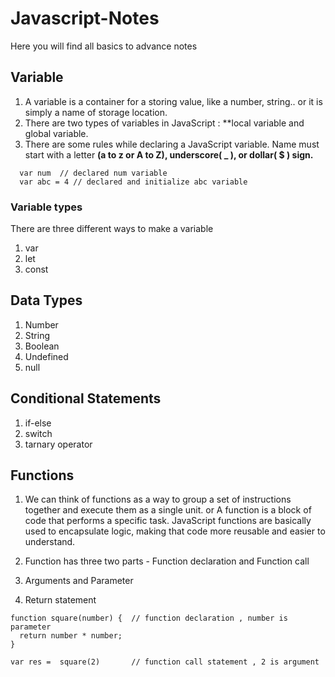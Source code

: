 # Javascript-Notes
Here you will find all basics to advance notes

## Variable
1. A variable is a container for a storing value, like a number, string.. or it is simply a name of storage location.
2. There are two types of variables in JavaScript : **local variable and global variable.
3. There are some rules while declaring a JavaScript variable. Name must start with a letter **(a to z or A to Z), underscore( _ ), or dollar( $ ) sign.**
```
  var num  // declared num variable
  var abc = 4 // declared and initialize abc variable
```
### Variable types
There are three different ways to make a variable
1. var
2. let
3. const

## Data Types
1. Number
2. String
3. Boolean
4. Undefined
5. null

## Conditional Statements
1. if-else
2. switch
3. tarnary operator

## Functions
1. We can think of functions as a way to group a set of instructions together and execute them as a single unit.
                                          or
  A function is a block of code that performs a specific task. JavaScript functions are basically used to encapsulate logic, making that   code more reusable and easier to understand.

2. Function has three two parts - Function declaration and Function call 
3. Arguments and Parameter
4. Return statement

```
function square(number) {  // function declaration , number is parameter
  return number * number;
}

var res =  square(2)       // function call statement , 2 is argument
```

```
 
